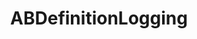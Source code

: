 ---
title: ABDefinitionLogging
layout: module
mod: 'module:ABDefinitionLogging'
category: api-models
---